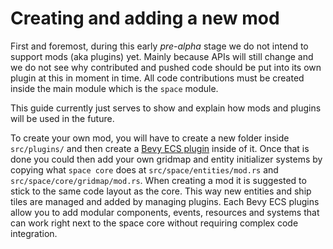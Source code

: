 # Creating and adding a new mod

First and foremost, during this early *pre-alpha* stage we do not intend to support mods (aka plugins) yet. Mainly because APIs will still change and we do not see why contributed and pushed code should be put into its own plugin at this in moment in time. All code contributions must be created inside the main module which is the `space` module.

This guide currently just serves to show and explain how mods and plugins will be used in the future.

To create your own mod, you will have to create a new folder inside `src/plugins/` and then create a [Bevy ECS plugin](https://bevyengine.org/learn/book/getting-started/plugins/) inside of it. Once that is done you could then add your own gridmap and entity initializer systems by copying what `space core` does at `src/space/entities/mod.rs` and `src/space/core/gridmap/mod.rs`. When creating a mod it is suggested to stick to the same code layout as the core. This way new entities and ship tiles are managed and added by managing plugins. Each Bevy ECS plugins allow you to add modular components, events, resources and systems that can work right next to the space core without requiring complex code integration.
